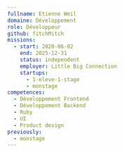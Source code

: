 ```yaml
---
fullname: Etienne Weil
domaine: Développement
role: Développeur
github: fitchMitch
missions:
  - start: 2020-06-02
    end: 2025-12-31
    status: independent
    employer: Little Big Connection
    startups:
      - 1-eleve-1-stage
      - monstage
competences:
  - Développement Frontend
  - Développement Backend
  - Ruby
  - UI
  - Product design
previously:
  - monstage
---
```

